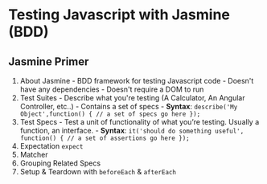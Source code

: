 # Testing Javascript with Jasmine (BDD)

## Jasmine Primer

  1. About Jasmine
    - BDD framework for testing Javascript code
    - Doesn't have any dependencies
    - Doesn't require a DOM to run
  2. Test Suites
    - Describe what you're testing (A Calculator, An Angular Controller, etc..)
    - Contains a set of specs
    - **Syntax**:
    ```
    describe('My Object',function() {
      // a set of specs go here
    });
    ```
  3. Test Specs
    - Test a unit of functionality of what you’re testing. Usually a function, an interface.
  	- **Syntax**:
  	```
  	it('should do something useful', function() {
  	  // a set of assertions go here
  	});
  	```
  4. Expectation `expect`
  5. Matcher
  6. Grouping Related Specs
  7. Setup & Teardown with `beforeEach` & `afterEach`

